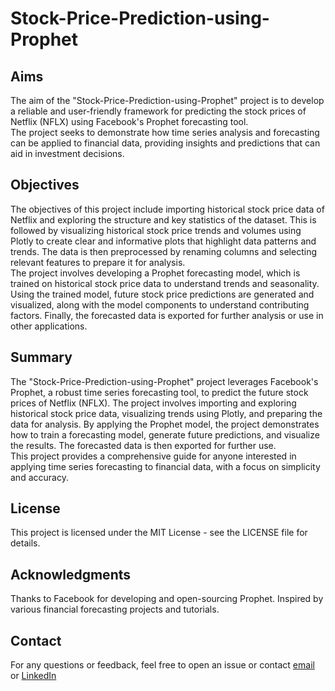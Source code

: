 # Stock-Price-Prediction-using-Prophet

## Aims
The aim of the "Stock-Price-Prediction-using-Prophet" project is to develop a reliable and user-friendly framework for predicting the stock prices of Netflix (NFLX) using Facebook's Prophet forecasting tool. \
The project seeks to demonstrate how time series analysis and forecasting can be applied to financial data, providing insights and predictions that can aid in investment decisions.

## Objectives
The objectives of this project include importing historical stock price data of Netflix and exploring the structure and key statistics of the dataset. This is followed by visualizing historical stock price trends and volumes using Plotly to create clear and informative plots that highlight data patterns and trends. The data is then preprocessed by renaming columns and selecting relevant features to prepare it for analysis. \
The project involves developing a Prophet forecasting model, which is trained on historical stock price data to understand trends and seasonality. Using the trained model, future stock price predictions are generated and visualized, along with the model components to understand contributing factors. 
Finally, the forecasted data is exported for further analysis or use in other applications.

## Summary
The "Stock-Price-Prediction-using-Prophet" project leverages Facebook's Prophet, a robust time series forecasting tool, to predict the future stock prices of Netflix (NFLX). The project involves importing and exploring historical stock price data, visualizing trends using Plotly, and preparing the data for analysis. By applying the Prophet model, the project demonstrates how to train a forecasting model, generate future predictions, and visualize the results. The forecasted data is then exported for further use. \
This project provides a comprehensive guide for anyone interested in applying time series forecasting to financial data, with a focus on simplicity and accuracy.

## License
This project is licensed under the MIT License - see the LICENSE file for details.

## Acknowledgments
Thanks to Facebook for developing and open-sourcing Prophet.
Inspired by various financial forecasting projects and tutorials.

## Contact
For any questions or feedback, feel free to open an issue or contact [email](sidratulmuntaha135@gmail.com) or [LinkedIn](https://www.linkedin.com/in/sidra-tul-muntaha-ghouri/)
